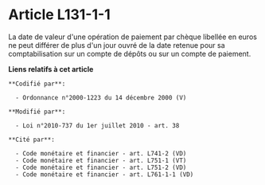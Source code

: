 # Article L131-1-1

La date de valeur d'une opération de paiement par chèque libellée en euros ne peut différer de plus d'un jour ouvré de la
date retenue pour sa comptabilisation sur un compte de dépôts ou sur un compte de paiement.

**Liens relatifs à cet article**

	**Codifié par**:

	  - Ordonnance n°2000-1223 du 14 décembre 2000 (V)

	**Modifié par**:

	  - Loi n°2010-737 du 1er juillet 2010 - art. 38

	**Cité par**:

	  - Code monétaire et financier - art. L741-2 (VD)
	  - Code monétaire et financier - art. L751-1 (VT)
	  - Code monétaire et financier - art. L751-2 (VD)
	  - Code monétaire et financier - art. L761-1-1 (VD)
